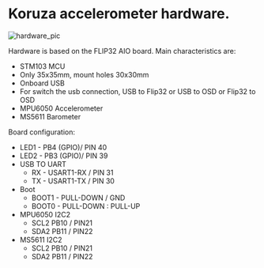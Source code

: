 # Koruza accelerometer hardware.
![hardware_pic](https://github.com/IRNAS/koruza-accelerometer-module/blob/master/Pics/flip32aio-1.02-3.jpg)

Hardware is based on the FLIP32 AIO board. Main characteristics are:
* STM103 MCU
* Only 35x35mm, mount holes 30x30mm
* Onboard USB
* For switch the usb connection, USB to Flip32 or USB to OSD or Flip32 to OSD
* MPU6050 Accelerometer
* MS5611 Barometer


Board configuration:
* LED1 - PB4 (GPIO)/ PIN 40
* LED2 - PB3 (GPIO)/ PIN 39
* USB TO UART
  * RX - USART1-RX / PIN 31
  * TX - USART1-TX / PIN 30
* Boot
  * BOOT1 - PULL-DOWN / GND
  * BOOT0 - PULL-DOWN : PULL-UP 
* MPU6050 I2C2
  * SCL2 PB10 / PIN21
  * SDA2 PB11 / PIN22
* MS5611 I2C2
  * SCL2 PB10 / PIN21
  * SDA2 PB11 / PIN22 
